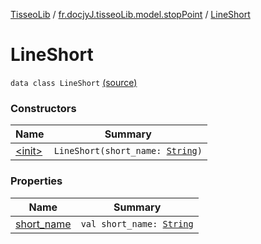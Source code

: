 [TisseoLib](../../index.md) / [fr.docjyJ.tisseoLib.model.stopPoint](../index.md) / [LineShort](./index.md)

# LineShort

`data class LineShort` [(source)](https://github.com/docjyJ/TisseoLib/tree/master/src/main/kotlin/fr/docjyJ/tisseoLib/model/stopPoint/LineShort.kt#L3)

### Constructors

| Name | Summary |
|---|---|
| [&lt;init&gt;](-init-.md) | `LineShort(short_name: `[`String`](https://kotlinlang.org/api/latest/jvm/stdlib/kotlin/-string/index.html)`)` |

### Properties

| Name | Summary |
|---|---|
| [short_name](short_name.md) | `val short_name: `[`String`](https://kotlinlang.org/api/latest/jvm/stdlib/kotlin/-string/index.html) |
